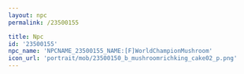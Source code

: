 ```yaml
---
layout: npc
permalink: /23500155

title: Npc
id: '23500155'
npc_name: 'NPCNAME_23500155_NAME:[F]WorldChampionMushroom'
icon_url: 'portrait/mob/23500150_b_mushroomrichking_cake02_p.png'
---
```

